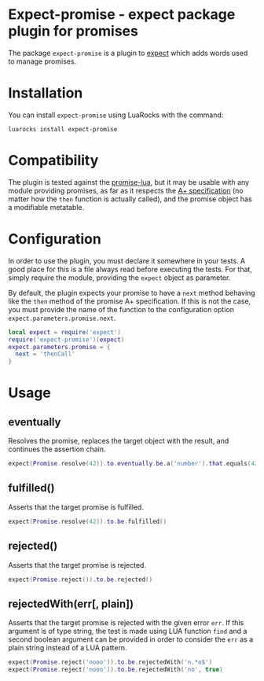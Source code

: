 # Expect-promise - expect package plugin for promises

The package `expect-promise` is a plugin to [expect](https://github.com/sveyret/expect) which adds words used
to manage promises.

# Installation

You can install `expect-promise` using LuaRocks with the command:

```shell
luarocks install expect-promise
```

# Compatibility

The plugin is tested against the [promise-lua](https://github.com/pyericz/promise-lua), but it may be usable
with any module providing promises, as far as it respects the [A+ specification](https://promisesaplus.com/)
(no matter how the `then` function is actually called), and the promise object has a modifiable metatable.

# Configuration

In order to use the plugin, you must declare it somewhere in your tests. A good place for this is a file
always read before executing the tests. For that, simply require the module, providing the `expect` object as
parameter.

By default, the plugin expects your promise to have a `next` method behaving like the `then` method of the
promise A+ specification. If this is not the case, you must provide the name of the function to the
configuration option `expect.parameters.promise.next`.

```lua
local expect = require('expect')
require('expect-promise')(expect)
expect.parameters.promise = {
  next = 'thenCall'
}
```

# Usage

## eventually

Resolves the promise, replaces the target object with the result, and continues the assertion chain.

```lua
expect(Promise.resolve(42)).to.eventually.be.a('number').that.equals(42)
```

## fulfilled()

Asserts that the target promise is fulfilled.

```lua
expect(Promise.resolve(42)).to.be.fulfilled()
```

## rejected()

Asserts that the target promise is rejected.

```lua
expect(Promise.reject()).to.be.rejected()
```

## rejectedWith(err[, plain])

Asserts that the target promise is rejected with the given error `err`. If this argument is of type string,
the test is made using LUA function `find` and a second boolean argument can be provided in order to consider
the `err` as a plain string instead of a LUA pattern.

```lua
expect(Promise.reject('nooo')).to.be.rejectedWith('n.*o$')
expect(Promise.reject('nooo')).to.be.rejectedWith('no', true)
```
